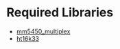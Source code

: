 # Required Libraries
- [mm5450_multiplex](https://github.com/jeremyd2019/mm5450_multiplex)
- [ht16k33](https://github.com/jeremyd2019/ht16k33)

